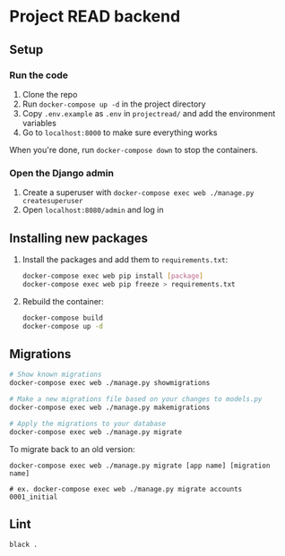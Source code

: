 # Project READ backend

## Setup

### Run the code

1. Clone the repo
2. Run `docker-compose up -d` in the project directory
3. Copy `.env.example` as `.env` in `projectread/` and add the environment variables
34. Go to `localhost:8000` to make sure everything works

When you're done, run `docker-compose down` to stop the containers.

### Open the Django admin

1. Create a superuser with `docker-compose exec web ./manage.py createsuperuser`
3. Open `localhost:8080/admin` and log in

## Installing new packages

1. Install the packages and add them to `requirements.txt`:
    ```bash
    docker-compose exec web pip install [package]
    docker-compose exec web pip freeze > requirements.txt
    ```
2. Rebuild the container:
    ```bash
    docker-compose build
    docker-compose up -d
    ```

## Migrations

```bash
# Show known migrations
docker-compose exec web ./manage.py showmigrations

# Make a new migrations file based on your changes to models.py
docker-compose exec web ./manage.py makemigrations

# Apply the migrations to your database
docker-compose exec web ./manage.py migrate
```

To migrate back to an old version:
```
docker-compose exec web ./manage.py migrate [app name] [migration name]

# ex. docker-compose exec web ./manage.py migrate accounts 0001_initial
```

## Lint

```
black .
```
